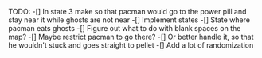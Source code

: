 TODO:
	-[] In state 3 make so that pacman would go to the power pill
		 and stay near it while ghosts are not near
	-[] Implement states
		-[]	State where pacman eats ghosts
	-[] Figure out what to do with blank spaces on the map?
		-[] Maybe restrict pacman to go there?
		-[] Or better handle it, so that he wouldn't stuck and goes straight to pellet
	-[] Add a lot of randomization